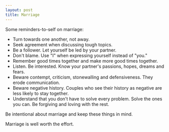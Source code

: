```yaml
---
layout: post
title: Marriage
---
```

Some reminders-to-self on marriage:

  - Turn towards one another, not away.
  - Seek agreement when discussing tough topics.
  - Be a follower.  Let yourself be led by your partner.
  - Don't blame. Use "I" when expressing yourself instead of "you."
  - Remember good times together and make more good times together.
  - Listen. Be interested.  Know your partner's passions, hopes, dreams and fears.
  - Beware contempt, criticism, stonewalling and defensiveness.  They erode communication.
  - Beware negative history.  Couples who see their history as negative are less likely to stay together.
  - Understand that you don't have to solve every problem.  Solve the ones you can.  Be forgiving and loving with the rest.

Be intentional about marriage and keep these things in mind.

Marriage is well worth the effort.
